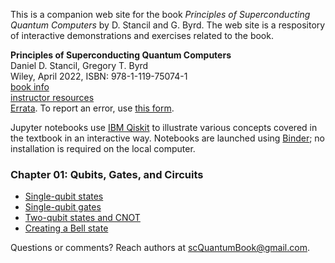 This is a companion web site for the book *Principles of Superconducting Quantum Computers* by D. Stancil and G. Byrd. The web site is a respository of interactive demonstrations and exercises related to the book.

**Principles of Superconducting Quantum Computers**  
Daniel D. Stancil, Gregory T. Byrd  
Wiley, April 2022, ISBN: 978-1-119-75074-1  
[book info](https://www.wiley.com/en-us/Principles+of+Superconducting+Quantum+Computers-p-9781119750741)  
[instructor resources](https://bcs.wiley.com/he-bcs/Books?action=index&itemId=1119750725&bcsId=12203)  
[Errata](./errata.pdf).  To report an error, use [this form](https://forms.gle/sp3XAece5w9NM3mN7).

Jupyter notebooks use [IBM Qiskit](https://qiskit.org) to illustrate various concepts covered in the textbook in an interactive way. Notebooks are launched using [Binder](https://mybinder.readthedocs.io/en/latest/about/index.html); no installation is required on the local computer.

### Chapter 01: Qubits, Gates, and Circuits
- [Single-qubit states](https://mybinder.org/v2/gh/scQuantumBook/qiskit-notebooks/HEAD?labpath=states_1q.ipynb)
- [Single-qubit gates](https://mybinder.org/v2/gh/scQuantumBook/qiskit-notebooks/HEAD?labpath=gates_1q.ipynb)  
- [Two-qubit states and CNOT](https://mybinder.org/v2/gh/scQuantumBook/qiskit-notebooks/HEAD?labpath=states_2q.ipynb)  
- [Creating a Bell state](https://mybinder.org/v2/gh/scQuantumBook/qiskit-notebooks/HEAD?labpath=Bell.ipynb)

Questions or comments? Reach authors at [scQuantumBook@gmail.com](mailto:scQuantumBook@gmail.com).
